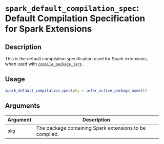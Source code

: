 # `spark_default_compilation_spec`: Default Compilation Specification for Spark Extensions

## Description


 This is the default compilation specification used for
 Spark extensions, when used with [`compile_package_jars`](compile_package_jars.html) .


## Usage

```r
spark_default_compilation_spec(pkg = infer_active_package_name())
```


## Arguments

Argument      |Description
------------- |----------------
```pkg```     |     The package containing Spark extensions to be compiled.


